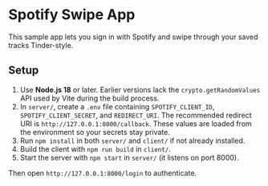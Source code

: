 # Spotify Swipe App

This sample app lets you sign in with Spotify and swipe through your saved tracks Tinder-style.

## Setup

1. Use **Node.js 18** or later. Earlier versions lack the `crypto.getRandomValues`
   API used by Vite during the build process.
2. In `server/`, create a `.env` file containing `SPOTIFY_CLIENT_ID`,
   `SPOTIFY_CLIENT_SECRET`, and `REDIRECT_URI`. The recommended redirect URI is
   `http://127.0.0.1:8000/callback`. These values are loaded from the
   environment so your secrets stay private.
3. Run `npm install` in both `server/` and `client/` if not already installed.
4. Build the client with `npm run build` in `client/`.
5. Start the server with `npm start` in `server/` (it listens on port 8000).

Then open `http://127.0.0.1:8000/login` to authenticate.
